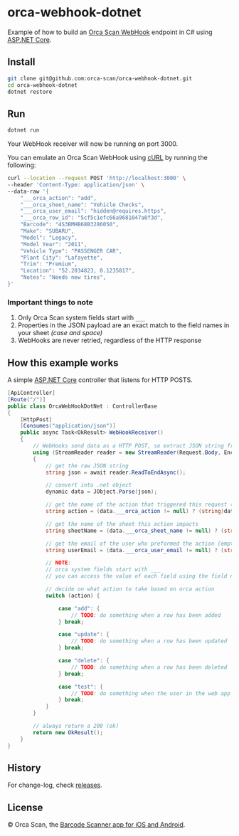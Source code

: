 # orca-webhook-dotnet

Example of how to build an [Orca Scan WebHook](https://orcascan.com/docs/api/webhooks) endpoint in C# using [ASP.NET Core](https://dotnet.microsoft.com/learn/aspnet/what-is-aspnet-core).

## Install

```bash
git clone git@github.com:orca-scan/orca-webhook-dotnet.git
cd orca-webhook-dotnet
dotnet restore
```

## Run

```bash
dotnet run
```

Your WebHook receiver will now be running on port 3000.

You can emulate an Orca Scan WebHook using [cURL](https://dev.to/ibmdeveloper/what-is-curl-and-why-is-it-all-over-api-docs-9mh) by running the following:

```bash
curl --location --request POST 'http://localhost:3000' \
--header 'Content-Type: application/json' \
--data-raw '{
    "___orca_action": "add",
    "___orca_sheet_name": "Vehicle Checks",
    "___orca_user_email": "hidden@requires.https",
    "___orca_row_id": "5cf5c1efc66a9681047a0f3d",
    "Barcode": "4S3BMHB68B3286050",
    "Make": "SUBARU",
    "Model": "Legacy",
    "Model Year": "2011",
    "Vehicle Type": "PASSENGER CAR",
    "Plant City": "Lafayette",
    "Trim": "Premium",
    "Location": "52.2034823, 0.1235817",
    "Notes": "Needs new tires",
}'
```

### Important things to note

1. Only Orca Scan system fields start with `___`
2. Properties in the JSON payload are an exact match to the  field names in your sheet _(case and space)_
3. WebHooks are never retried, regardless of the HTTP response

## How this example works

A simple [ASP.NET Core](https://dotnet.microsoft.com/learn/aspnet/what-is-aspnet-core) controller that listens for HTTP POSTS.

```csharp
[ApiController]
[Route("/")]
public class OrcaWebHookDotNet : ControllerBase
{
    [HttpPost]
    [Consumes("application/json")]
    public async Task<OkResult> WebHookReceiver()
    {
        // WebHooks send data as a HTTP POST, so extract JSON string from Request.Body
        using (StreamReader reader = new StreamReader(Request.Body, Encoding.UTF8))
        {  
            // get the raw JSON string
            string json = await reader.ReadToEndAsync();

            // convert into .net object
            dynamic data = JObject.Parse(json);

            // get the name of the action that triggered this request (add, update, delete, test)
            string action = (data.___orca_action != null) ? (string)data.___orca_action : "";

            // get the name of the sheet this action impacts
            string sheetName = (data.___orca_sheet_name != null) ? (string)data.___orca_sheet_name : "";

            // get the email of the user who preformed the action (empty if not HTTPS)
            string userEmail = (data.___orca_user_email != null) ? (string)data.___orca_user_email : "";

            // NOTE:
            // orca system fields start with ___
            // you can access the value of each field using the field name (data.Name, data.Barcode, data.Location)

            // decide on what action to take based on orca action
            switch (action) {

                case "add": {
                    // TODO: do something when a row has been added
                } break;

                case "update": {
                    // TODO: do something when a row has been updated
                } break;

                case "delete": {
                    // TODO: do something when a row has been deleted
                } break;

                case "test": {
                    // TODO: do something when the user in the web app hits the test button
                } break;
            }
        }

        // always return a 200 (ok)
        return new OkResult();
    }
}
```

## History

For change-log, check [releases](https://github.com/orca-scan/orca-webhook-dotnet/releases).

## License

&copy; Orca Scan, the [Barcode Scanner app for iOS and Android](https://orcascan.com).
